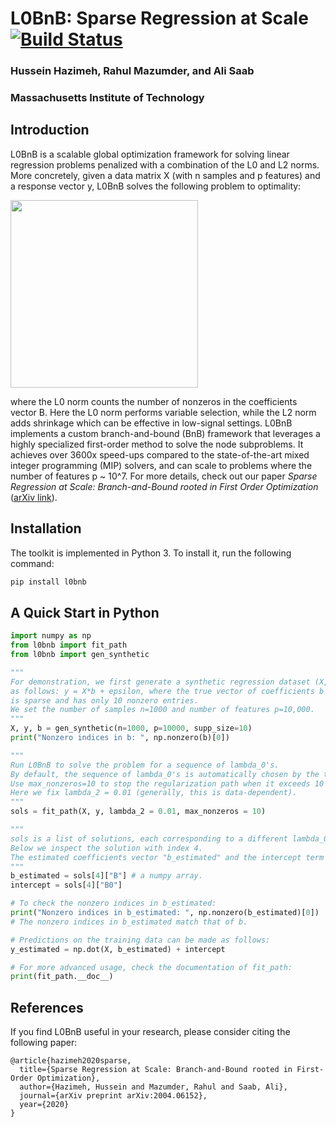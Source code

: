 # L0BnB: Sparse Regression at Scale [![Build Status](https://travis-ci.com/alisaab/l0bnb.svg?branch=master)](https://travis-ci.com/alisaab/l0bnb)
### Hussein Hazimeh, Rahul Mazumder, and Ali Saab
### Massachusetts Institute of Technology

## Introduction
L0BnB is a scalable global optimization framework for solving linear regression problems penalized with a combination of the L0 and L2 norms. More concretely, given a data matrix X (with n samples and p features) and a response vector y, L0BnB solves the following problem to optimality:

<img src="https://raw.githubusercontent.com/alisaab/l0bnb/master/formulation.png" width = 300>

where the L0 norm counts the number of nonzeros in the coefficients vector B. Here the L0 norm performs variable selection, while the L2 norm adds shrinkage which can be effective in low-signal settings. L0BnB implements a custom branch-and-bound (BnB) framework that leverages a highly specialized first-order method to solve the node subproblems. It achieves over 3600x speed-ups compared to the state-of-the-art mixed integer programming (MIP) solvers, and can scale to problems where the number of features p ~ 10^7. For more details, check out our paper *Sparse Regression at Scale: Branch-and-Bound rooted in First Order Optimization* ([arXiv link](https://arxiv.org/abs/2004.06152)).

## Installation
The toolkit is implemented in Python 3. To install it, run the following command:
```bash
pip install l0bnb
```

## A Quick Start in Python
```python
import numpy as np
from l0bnb import fit_path
from l0bnb import gen_synthetic

"""
For demonstration, we first generate a synthetic regression dataset (X,y)
as follows: y = X*b + epsilon, where the true vector of coefficients b
is sparse and has only 10 nonzero entries.
We set the number of samples n=1000 and number of features p=10,000.
"""
X, y, b = gen_synthetic(n=1000, p=10000, supp_size=10)
print("Nonzero indices in b: ", np.nonzero(b)[0])

"""
Run L0BnB to solve the problem for a sequence of lambda_0's.
By default, the sequence of lambda_0's is automatically chosen by the toolkit.
Use max_nonzeros=10 to stop the regularization path when it exceeds 10 nonzeros.
Here we fix lambda_2 = 0.01 (generally, this is data-dependent).
"""
sols = fit_path(X, y, lambda_2 = 0.01, max_nonzeros = 10)

"""
sols is a list of solutions, each corresponding to a different lambda_0.
Below we inspect the solution with index 4.
The estimated coefficients vector "b_estimated" and the intercept term can be accessed as follows:
"""
b_estimated = sols[4]["B"] # a numpy array.
intercept = sols[4]["B0"]

# To check the nonzero indices in b_estimated:
print("Nonzero indices in b_estimated: ", np.nonzero(b_estimated)[0])
# The nonzero indices in b_estimated match that of b.

# Predictions on the training data can be made as follows:
y_estimated = np.dot(X, b_estimated) + intercept

# For more advanced usage, check the documentation of fit_path:
print(fit_path.__doc__)
```

## References
If you find L0BnB useful in your research, please consider citing the following paper:
```
@article{hazimeh2020sparse,
  title={Sparse Regression at Scale: Branch-and-Bound rooted in First-Order Optimization},
  author={Hazimeh, Hussein and Mazumder, Rahul and Saab, Ali},
  journal={arXiv preprint arXiv:2004.06152},
  year={2020}
}
```
